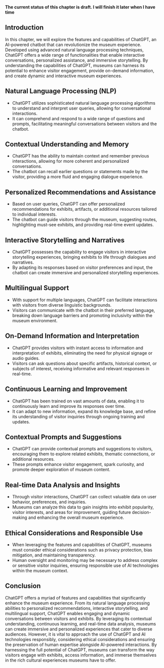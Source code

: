**The current status of this chapter is draft. I will finish it later when I have time**

Introduction
------------

In this chapter, we will explore the features and capabilities of ChatGPT, an AI-powered chatbot that can revolutionize the museum experience. Developed using advanced natural language processing techniques, ChatGPT offers a wide range of functionalities that enable interactive conversations, personalized assistance, and immersive storytelling. By understanding the capabilities of ChatGPT, museums can harness its potential to enhance visitor engagement, provide on-demand information, and create dynamic and interactive museum experiences.

Natural Language Processing (NLP)
---------------------------------

* ChatGPT utilizes sophisticated natural language processing algorithms to understand and interpret user queries, allowing for conversational interactions.
* It can comprehend and respond to a wide range of questions and prompts, facilitating meaningful conversations between visitors and the chatbot.

Contextual Understanding and Memory
-----------------------------------

* ChatGPT has the ability to maintain context and remember previous interactions, allowing for more coherent and personalized conversations.
* The chatbot can recall earlier questions or statements made by the visitor, providing a more fluid and engaging dialogue experience.

Personalized Recommendations and Assistance
-------------------------------------------

* Based on user queries, ChatGPT can offer personalized recommendations for exhibits, artifacts, or additional resources tailored to individual interests.
* The chatbot can guide visitors through the museum, suggesting routes, highlighting must-see exhibits, and providing real-time event updates.

Interactive Storytelling and Narratives
---------------------------------------

* ChatGPT possesses the capability to engage visitors in interactive storytelling experiences, bringing exhibits to life through dialogues and narratives.
* By adapting its responses based on visitor preferences and input, the chatbot can create immersive and personalized storytelling experiences.

Multilingual Support
--------------------

* With support for multiple languages, ChatGPT can facilitate interactions with visitors from diverse linguistic backgrounds.
* Visitors can communicate with the chatbot in their preferred language, breaking down language barriers and promoting inclusivity within the museum environment.

On-Demand Information and Interpretation
----------------------------------------

* ChatGPT provides visitors with instant access to information and interpretation of exhibits, eliminating the need for physical signage or audio guides.
* Visitors can ask questions about specific artifacts, historical context, or subjects of interest, receiving informative and relevant responses in real-time.

Continuous Learning and Improvement
-----------------------------------

* ChatGPT has been trained on vast amounts of data, enabling it to continuously learn and improve its responses over time.
* It can adapt to new information, expand its knowledge base, and refine its understanding of visitor inquiries through ongoing training and updates.

Contextual Prompts and Suggestions
----------------------------------

* ChatGPT can provide contextual prompts and suggestions to visitors, encouraging them to explore related exhibits, thematic connections, or additional resources.
* These prompts enhance visitor engagement, spark curiosity, and promote deeper exploration of museum content.

Real-time Data Analysis and Insights
------------------------------------

* Through visitor interactions, ChatGPT can collect valuable data on user behavior, preferences, and inquiries.
* Museums can analyze this data to gain insights into exhibit popularity, visitor interests, and areas for improvement, guiding future decision-making and enhancing the overall museum experience.

Ethical Considerations and Responsible Use
------------------------------------------

* When leveraging the features and capabilities of ChatGPT, museums must consider ethical considerations such as privacy protection, bias mitigation, and maintaining transparency.
* Human oversight and monitoring may be necessary to address complex or sensitive visitor inquiries, ensuring responsible use of AI technologies within the museum context.

Conclusion
----------

ChatGPT offers a myriad of features and capabilities that significantly enhance the museum experience. From its natural language processing abilities to personalized recommendations, interactive storytelling, and multilingual support, ChatGPT enables engaging and dynamic conversations between visitors and exhibits. By leveraging its contextual understanding, continuous learning, and real-time data analysis, museums can create immersive and personalized experiences that cater to diverse audiences. However, it is vital to approach the use of ChatGPT and AI technologies responsibly, considering ethical considerations and ensuring the preservation of human expertise alongside AI-powered interactions. By harnessing the full potential of ChatGPT, museums can transform the way visitors engage with exhibits, access information, and immerse themselves in the rich cultural experiences museums have to offer.
